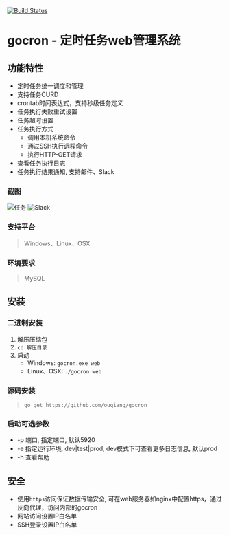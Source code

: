 [![Build Status](https://travis-ci.org/ouqiang/gocron.png)](https://travis-ci.org/ouqiang/gocron)
# gocron - 定时任务web管理系统

## 功能特性
* 定时任务统一调度和管理
* 支持任务CURD
* crontab时间表达式，支持秒级任务定义
* 任务执行失败重试设置
* 任务超时设置
* 任务执行方式
    * 调用本机系统命令  
    * 通过SSH执行远程命令
    * 执行HTTP-GET请求
* 查看任务执行日志
* 任务执行结果通知, 支持邮件、Slack

### 截图
![任务](https://raw.githubusercontent.com/ouqiang/gocron/develop/screenshot_task.png)
![Slack](https://raw.githubusercontent.com/ouqiang/gocron/develop/screenshot_slack.png)
    
### 支持平台
> Windows、Linux、OSX

### 环境要求
>  MySQL


## 安装
    
###  二进制安装
1. 解压压缩包
2. `cd 解压目录`   
3. 启动  
    * Windows:  `gocron.exe web`            
    * Linux、OSX:  `./gocron web`
### 源码安装
> `go get https://github.com/ouqiang/gocron`
  

### 启动可选参数

* -p 端口, 指定端口, 默认5920
* -e 指定运行环境, dev|test|prod, dev模式下可查看更多日志信息, 默认prod
* -h 查看帮助

## 安全
* 使用`https`访问保证数据传输安全, 可在web服务器如nginx中配置https，通过反向代理，访问内部的gocron
* 网站访问设置IP白名单
* SSH登录设置IP白名单
